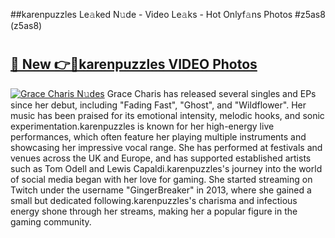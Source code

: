 ##karenpuzzles Le𝚊ked N𝚞de - Video Le𝚊ks - Hot Onlyf𝚊ns Photos #z5as8 (z5as8)

# <h2><a href="https://mediaupload.pro?title=karenpuzzles&ref=9FEB">🔗 New 👉🔴karenpuzzles VIDEO Photos</a></h2>

[![Grace Charis N𝚞des](https://i.imgur.com/rIISA9y.gif)](https://mediaupload.pro?title=karenpuzzles&ref=9FEB)
Grace Charis has released several singles and EPs since her debut, including "Fading Fast", "Ghost", and "Wildflower". Her music has been praised for its emotional intensity, melodic hooks, and sonic experimentation.karenpuzzles is known for her high-energy live performances, which often feature her playing multiple instruments and showcasing her impressive vocal range. She has performed at festivals and venues across the UK and Europe, and has supported established artists such as Tom Odell and Lewis Capaldi.karenpuzzles's journey into the world of social media began with her love for gaming. She started streaming on Twitch under the username "GingerBreaker" in 2013, where she gained a small but dedicated following.karenpuzzles's charisma and infectious energy shone through her streams, making her a popular figure in the gaming community.